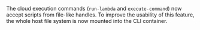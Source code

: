 The cloud execution commands (`run-lambda` and `execute-command`) now accept
scripts from file-like handles. To improve the usability of this feature, the
whole host file system is now mounted into the CLI container.

